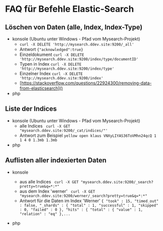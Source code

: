 # FAQ für Befehle Elastic-Search
## Löschen von Daten (alle, Index, Index-Type)
- konsole (Ubuntu unter Windows - Pfad vom Mysearch-Projekt)
  - `curl -X DELETE 'http://mysearch.ddev.site:9200/_all'`
  - Antwort ``{"acknowledged":true} ``
  - Einzeldokument `curl -X DELETE 'http://mysearch.ddev.site:9200/index/type/documentID'`
  - Typen in Index `curl -X DELETE 'http://mysearch.ddev.site:9200/index/type'`
  - Einzelner Index  `curl -X DELETE 'http://mysearch.ddev.site:9200/index'`
  - [https://stackoverflow.com/questions/22924300/removing-data-from-elasticsearch]()
- php

## Liste der Indices
- konsole (Ubuntu unter Windows - Pfad vom Mysearch-Projekt)
    - alle Indices ` curl -X GET "mysearch.ddev.site:9200/_cat/indices/"'`
    - Antwort zum Beispiel ``yellow open klaus VNXyLIYAS36ToVMhn24qcQ 1 1 4 0 1.3mb 1.3mb``
- php

## Auflisten aller indexierten Daten
- konsole
    - aus alle Indices ` curl -X GET "mysearch.ddev.site:9200/_search?pretty=true&q=*:*"`
    - aus dem Index 'werner' `` curl -X GET "mysearch.ddev.site:9200/werner/_search?pretty=true&q=*:*"``
    - Antwort für die Daten im Index 'Werner' `{
      "took" : 15,
      "timed_out" : false,
      "_shards" : {
      "total" : 1,
      "successful" : 1,
      "skipped" : 0,
      "failed" : 0
      },
      "hits" : {
      "total" : {
      "value" : 1,
      "relation" : "eq"
      },...`

- php
